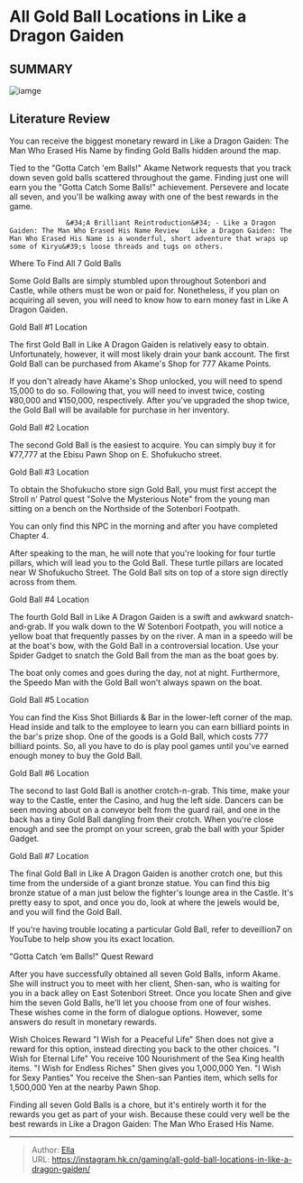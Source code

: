# All Gold Ball Locations in Like a Dragon Gaiden


## SUMMARY 

![iamge](https://static1.srcdn.com/wordpress/wp-content/uploads/2023/11/all-gold-ball-locations-in-like-a-dragon-gaiden.jpg)

## Literature Review

You can receive the biggest monetary reward in Like a Dragon Gaiden: The Man Who Erased His Name by finding Gold Balls hidden around the map.





Tied to the &#34;Gotta Catch &#39;em Balls!&#34; Akame Network requests that you track down seven gold balls scattered throughout the game. Finding just one will earn you the &#34;Gotta Catch Some Balls!&#34; achievement. Persevere and locate all seven, and you&#39;ll be walking away with one of the best rewards in the game.




                  &#34;A Brilliant Reintroduction&#34; - Like a Dragon Gaiden: The Man Who Erased His Name Review   Like a Dragon Gaiden: The Man Who Erased His Name is a wonderful, short adventure that wraps up some of Kiryu&#39;s loose threads and tugs on others.   


 Where To Find All 7 Gold Balls 
          

Some Gold Balls are simply stumbled upon throughout Sotenbori and Castle, while others must be won or paid for. Nonetheless, if you plan on acquiring all seven, you will need to know how to earn money fast in Like A Dragon Gaiden.



 Gold Ball #1 Location 
          

The first Gold Ball in Like A Dragon Gaiden is relatively easy to obtain. Unfortunately, however, it will most likely drain your bank account. The first Gold Ball can be purchased from Akame&#39;s Shop for 777 Akame Points.




If you don&#39;t already have Akame&#39;s Shop unlocked, you will need to spend 15,000 to do so. Following that, you will need to invest twice, costing ¥80,000 and ¥150,000, respectively. After you&#39;ve upgraded the shop twice, the Gold Ball will be available for purchase in her inventory.



 Gold Ball #2 Location 
          

The second Gold Ball is the easiest to acquire. You can simply buy it for ¥77,777 at the Ebisu Pawn Shop on E. Shofukucho street.



 Gold Ball #3 Location 
          

To obtain the Shofukucho store sign Gold Ball, you must first accept the Stroll n&#39; Patrol quest &#34;Solve the Mysterious Note&#34; from the young man sitting on a bench on the Northside of the Sotenbori Footpath.






You can only find this NPC in the morning and after you have completed Chapter 4.




After speaking to the man, he will note that you&#39;re looking for four turtle pillars, which will lead you to the Gold Ball. These turtle pillars are located near W Shofukucho Street. The Gold Ball sits on top of a store sign directly across from them.



 Gold Ball #4 Location 
          

The fourth Gold Ball in Like A Dragon Gaiden is a swift and awkward snatch-and-grab. If you walk down to the W Sotenbori Footpath, you will notice a yellow boat that frequently passes by on the river. A man in a speedo will be at the boat&#39;s bow, with the Gold Ball in a controversial location. Use your Spider Gadget to snatch the Gold Ball from the man as the boat goes by.






The boat only comes and goes during the day, not at night. Furthermore, the Speedo Man with the Gold Ball won&#39;t always spawn on the boat.






 Gold Ball #5 Location 
          

You can find the Kiss Shot Billiards &amp; Bar in the lower-left corner of the map. Head inside and talk to the employee to learn you can earn billiard points in the bar&#39;s prize shop. One of the goods is a Gold Ball, which costs 777 billiard points. So, all you have to do is play pool games until you&#39;ve earned enough money to buy the Gold Ball.



 Gold Ball #6 Location 
          




The second to last Gold Ball is another crotch-n-grab. This time, make your way to the Castle, enter the Casino, and hug the left side. Dancers can be seen moving about on a conveyor belt from the guard rail, and one in the back has a tiny Gold Ball dangling from their crotch. When you&#39;re close enough and see the prompt on your screen, grab the ball with your Spider Gadget.



 Gold Ball #7 Location 
          

The final Gold Ball in Like A Dragon Gaiden is another crotch one, but this time from the underside of a giant bronze statue. You can find this big bronze statue of a man just below the fighter&#39;s lounge area in the Castle. It&#39;s pretty easy to spot, and once you do, look at where the jewels would be, and you will find the Gold Ball.



If you&#39;re having trouble locating a particular Gold Ball, refer to deveillion7 on YouTube to help show you its exact location.

 
 









 &#34;Gotta Catch ‘em Balls!&#34; Quest Reward 
          

After you have successfully obtained all seven Gold Balls, inform Akame. She will instruct you to meet with her client, Shen-san, who is waiting for you in a back alley on East Sotenbori Street. Once you locate Shen and give him the seven Gold Balls, he&#39;ll let you choose from one of four wishes. These wishes come in the form of dialogue options. However, some answers do result in monetary rewards.

 Wish Choices  Reward   &#34;I Wish for a Peaceful Life&#34;  Shen does not give a reward for this option, instead directing you back to the other choices.   &#34;I Wish for Eternal Life&#34;  You receive 100 Nourishment of the Sea King health items.   &#34;I Wish for Endless Riches&#34;  Shen gives you 1,000,000 Yen.   &#34;I Wish for Sexy Panties&#34;  You receive the Shen-san Panties item, which sells for 1,500,000 Yen at the nearby Pawn Shop.   






Finding all seven Gold Balls is a chore, but it&#39;s entirely worth it for the rewards you get as part of your wish. Because these could very well be the best rewards in Like a Dragon Gaiden: The Man Who Erased His Name.



---

> Author: [Ella](https://instagram.hk.cn/)  
> URL: https://instagram.hk.cn/gaming/all-gold-ball-locations-in-like-a-dragon-gaiden/  

